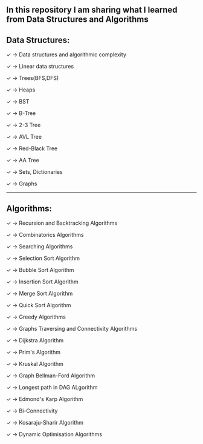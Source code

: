 In this repository I am sharing what I learned from Data Structures and Algorithms
-----------------
Data Structures:
-----------------

✓ -> Data structures and algorithmic complexity 

✓ -> Linear data structures

✓ -> Trees(BFS,DFS)

✓ -> Heaps

✓ -> BST

✓ -> B-Tree

✓ -> 2-3 Tree

✓ -> AVL Tree

✓ -> Red-Black Tree

✓ -> AA Tree

✓ -> Sets, Dictionaries

✓ -> Graphs


-------------
Algorithms: 
-------------

✓ -> Recursion and Backtracking Algorithms

✓ -> Combinatorics Algorithms

✓ -> Searching Algorithms

✓ -> Selection Sort Algorithm

✓ -> Bubble Sort Algorithm

✓ -> Insertion Sort Algorithm

✓ -> Merge Sort Algorithm

✓ -> Quick Sort Algorithm

✓ -> Greedy Algorithms

✓ -> Graphs Traversing and Connectivity Algorithms

✓ -> Dijkstra Algorithm

✓ -> Prim's Algorithm

✓ -> Kruskal Algorithm

✓ -> Graph Bellman-Ford Algorithm

✓ -> Longest path in DAG ALgorithm

✓ -> Edmond's Karp Algorithm

✓ -> Bi-Connectivity

✓ -> Kosaraju-Sharir Algorithm

✓ -> Dynamic Optimisation Algorithms
